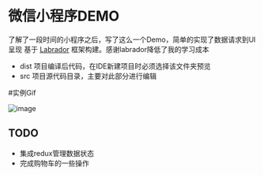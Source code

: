 # 微信小程序DEMO
了解了一段时间的小程序之后，写了这么一个Demo，简单的实现了数据请求到UI呈现
基于 [Labrador](https://github.com/maichong/labrador) 框架构建。感谢labrador降低了我的学习成本
 - dist 项目编译后代码，在IDE新建项目时必须选择该文件夹预览
 - src 项目源代码目录，主要对此部分进行编辑



#实例Gif

![image](https://github.com/jiabinxu/yiyaowang-wx/blob/develop/%E5%AE%9E%E4%BE%8B%E5%9B%BE.gif)
 
 
 ## TODO
 - 集成redux管理数据状态
 - 完成购物车的一些操作
